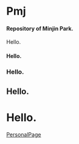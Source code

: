 # Pmj

#### Repository of Minjin Park. <p>
Hello.  
#### Hello.
### Hello.
## Hello.
# Hello.

[PersonalPage](https://google.com](https://www.linkedin.com/in/%EB%AF%BC%EC%A7%84-%EB%B0%95-a93016289/)https://www.linkedin.com/in/%EB%AF%BC%EC%A7%84-%EB%B0%95-a93016289/](https://brave-flower-0da55d300.3.azurestaticapps.net/)https://brave-flower-0da55d300.3.azurestaticapps.net/)
